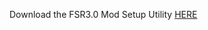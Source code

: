 Download the FSR3.0 Mod Setup Utility [HERE](https://www.mediafire.com/file/943i3cfw1mbkk08/FSR3.rar/file)
